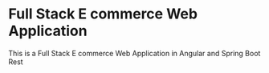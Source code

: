 # Full Stack E commerce Web Application
This is a Full Stack E commerce Web Application in Angular and Spring Boot Rest
